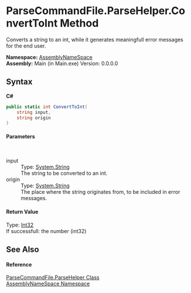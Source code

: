 # ParseCommandFile.ParseHelper.ConvertToInt Method 
 

Converts a string to an int, while it generates meaningfull error messages for the end user.

**Namespace:**&nbsp;<a href="6bcc80ef-5cfd-db5f-1eb2-7297d1c16397">AssemblyNameSpace</a><br />**Assembly:**&nbsp;Main (in Main.exe) Version: 0.0.0.0

## Syntax

**C#**<br />
``` C#
public static int ConvertToInt(
	string input,
	string origin
)
```


#### Parameters
&nbsp;<dl><dt>input</dt><dd>Type: <a href="http://msdn2.microsoft.com/en-us/library/s1wwdcbf" target="_blank">System.String</a><br />The string to be converted to an int.</dd><dt>origin</dt><dd>Type: <a href="http://msdn2.microsoft.com/en-us/library/s1wwdcbf" target="_blank">System.String</a><br />The place where the string originates from, to be included in error messages.</dd></dl>

#### Return Value
Type: <a href="http://msdn2.microsoft.com/en-us/library/td2s409d" target="_blank">Int32</a><br />If successfull: the number (int32)

## See Also


#### Reference
<a href="86fef9b8-965c-bb8b-3ad0-ad088dc80ecd">ParseCommandFile.ParseHelper Class</a><br /><a href="6bcc80ef-5cfd-db5f-1eb2-7297d1c16397">AssemblyNameSpace Namespace</a><br />